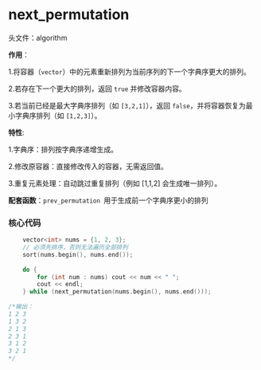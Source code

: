 # next_permutation
头文件：algorithm

**作用**：

1.将容器（`vector`）中的元素重新排列为当前序列的下一个字典序更大的排列。

2.若存在下一个更大的排列，返回 `true` 并修改容器内容。

3.若当前已经是最大字典序排列（如 `[3,2,1]`），返回 `false`，并将容器恢复为最小字典序排列（如 `[1,2,3]`）。

**特性**:

1.字典序：排列按字典序递增生成。

2.修改原容器：直接修改传入的容器，无需返回值。

3.重复元素处理：自动跳过重复排列（例如 [1,1,2] 会生成唯一排列）。


**配套函数**：`prev_permutation `用于生成前一个字典序更小的排列

### 核心代码

```cpp
    vector<int> nums = {1, 2, 3};
    // 必须先排序，否则无法遍历全部排列
    sort(nums.begin(), nums.end());
    
    do {
        for (int num : nums) cout << num << " ";
        cout << endl;
    } while (next_permutation(nums.begin(), nums.end()));
    
/*输出：
1 2 3 
1 3 2 
2 1 3 
2 3 1 
3 1 2 
3 2 1 
*/
   
```
